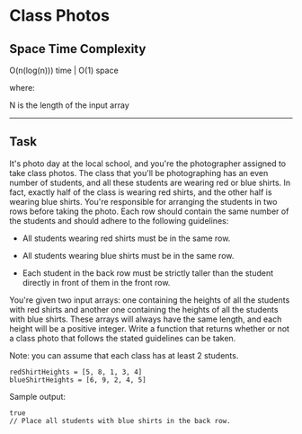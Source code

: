 # Class Photos

## Space Time Complexity

O(n(log(n))) time | O(1) space

where:

N is the length of the input array

---

## Task

It's photo day at the local school, and you're the photographer assigned to take class photos. The class that you'll be photographing has an even number of students, and all these students are wearing red or blue shirts. In fact, exactly half of the class is wearing red shirts, and the other half is wearing blue shirts. You're responsible for arranging the students in two rows before taking the photo. Each row should contain the same number of the students and should adhere to the following guidelines:

- All students wearing red shirts must be in the same row.

- All students wearing blue shirts must be in the same row.

- Each student in the back row must be strictly taller than the student
  directly in front of them in the front row.

You're given two input arrays: one containing the heights of all the students with red shirts and another one containing the heights of all the students with blue shirts. These arrays will always have the same length, and each height will be a positive integer. Write a function that returns whether or not a class photo that follows the stated guidelines can be taken.

Note: you can assume that each class has at least 2 students.

```
redShirtHeights = [5, 8, 1, 3, 4]
blueShirtHeights = [6, 9, 2, 4, 5]
```

Sample output:

```
true
// Place all students with blue shirts in the back row.
```
